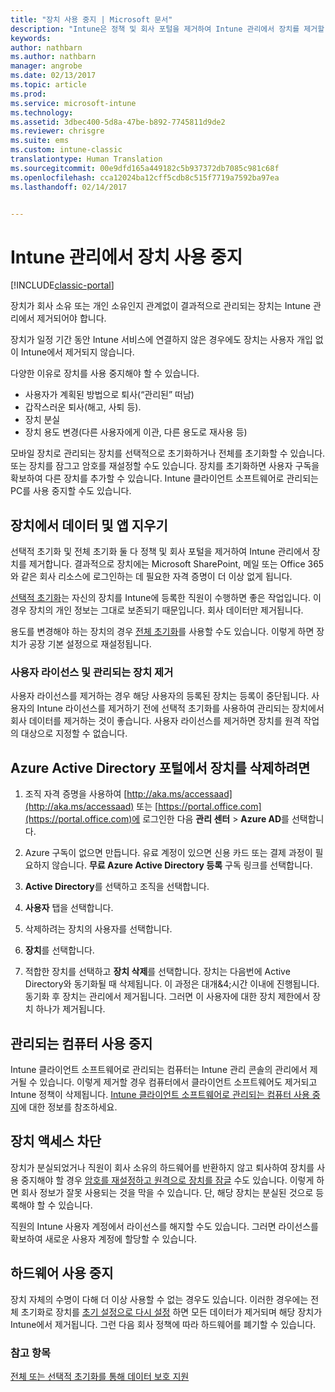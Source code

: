 ```yaml
---
title: "장치 사용 중지 | Microsoft 문서"
description: "Intune은 정책 및 회사 포털을 제거하여 Intune 관리에서 장치를 제거할 수 있도록 선택적 초기화 및 전체 초기화를 모두 지원합니다."
keywords: 
author: nathbarn
ms.author: nathbarn
manager: angrobe
ms.date: 02/13/2017
ms.topic: article
ms.prod: 
ms.service: microsoft-intune
ms.technology: 
ms.assetid: 3dbec400-5d8a-47be-b892-7745811d9de2
ms.reviewer: chrisgre
ms.suite: ems
ms.custom: intune-classic
translationtype: Human Translation
ms.sourcegitcommit: 00e9dfd165a449182c5b937372db7085c981c68f
ms.openlocfilehash: cca12024ba12cff5cdb8c515f7719a7592ba97ea
ms.lasthandoff: 02/14/2017


---
```


# <a name="retire-devices-from-intune-management"></a>Intune 관리에서 장치 사용 중지

[!INCLUDE[classic-portal](../includes/classic-portal.md)]

장치가 회사 소유 또는 개인 소유인지 관계없이 결과적으로 관리되는 장치는 Intune 관리에서 제거되어야 합니다.

장치가 일정 기간 동안 Intune 서비스에 연결하지 않은 경우에도 장치는 사용자 개입 없이 Intune에서 제거되지 않습니다.

다양한 이유로 장치를 사용 중지해야 할 수 있습니다.

-    사용자가 계획된 방법으로 퇴사(“관리된” 떠남)
-    갑작스러운 퇴사(해고, 사퇴 등).
-    장치 분실
-    장치 용도 변경(다른 사용자에게 이관, 다른 용도로 재사용 등)

모바일 장치로 관리되는 장치를 선택적으로 초기화하거나 전체를 초기화할 수 있습니다. 또는 장치를 잠그고 암호를 재설정할 수도 있습니다. 장치를 초기화하면 사용자 구독을 확보하여 다른 장치를 추가할 수 있습니다. Intune 클라이언트 소프트웨어로 관리되는 PC를 사용 중지할 수도 있습니다.

## <a name="wipe-data-and-apps-from-devices"></a>장치에서 데이터 및 앱 지우기
선택적 초기화 및 전체 초기화 둘 다 정책 및 회사 포털을 제거하여 Intune 관리에서 장치를 제거합니다. 결과적으로 장치에는 Microsoft SharePoint, 메일 또는 Office 365와 같은 회사 리소스에 로그인하는 데 필요한 자격 증명이 더 이상 없게 됩니다.

[선택적 초기화](use-remote-wipe-to-help-protect-data-using-microsoft-intune.md#selective-wipe)는 자신의 장치를 Intune에 등록한 직원이 수행하면 좋은 작업입니다. 이 경우 장치의 개인 정보는 그대로 보존되기 때문입니다. 회사 데이터만 제거됩니다.

용도를 변경해야 하는 장치의 경우 [전체 초기화](use-remote-wipe-to-help-protect-data-using-microsoft-intune.md#full-wipe)를 사용할 수도 있습니다. 이렇게 하면 장치가 공장 기본 설정으로 재설정됩니다.

### <a name="removing-user-licenses-and-managed-devices"></a>사용자 라이선스 및 관리되는 장치 제거
사용자 라이선스를 제거하는 경우 해당 사용자의 등록된 장치는 등록이 중단됩니다. 사용자의 Intune 라이선스를 제거하기 전에 선택적 초기화를 사용하여 관리되는 장치에서 회사 데이터를 제거하는 것이 좋습니다. 사용자 라이선스를 제거하면 장치를 원격 작업의 대상으로 지정할 수 없습니다.

## <a name="to-delete-devices-in-the-azure-active-directory-portal"></a>Azure Active Directory 포털에서 장치를 삭제하려면

1.  조직 자격 증명을 사용하여 [http://aka.ms/accessaad](http://aka.ms/accessaad) 또는 [https://portal.office.com](https://portal.office.com)에 로그인한 다음 **관리 센터** &gt; **Azure AD**를 선택합니다.

2.  Azure 구독이 없으면 만듭니다. 유료 계정이 있으면 신용 카드 또는 결제 과정이 필요하지 않습니다. **무료 Azure Active Directory 등록** 구독 링크를 선택합니다.

4.  **Active Directory**를 선택하고 조직을 선택합니다.

5.  **사용자** 탭을 선택합니다.

6.  삭제하려는 장치의 사용자를 선택합니다.

7.  **장치**를 선택합니다.

8.  적합한 장치를 선택하고 **장치 삭제**를 선택합니다. 장치는 다음번에 Active Directory와 동기화될 때 삭제됩니다. 이 과정은 대개&4;시간 이내에 진행됩니다. 동기화 후 장치는 관리에서 제거됩니다. 그러면 이 사용자에 대한 장치 제한에서 장치 하나가 제거됩니다.

## <a name="retire-managed-computers"></a>관리되는 컴퓨터 사용 중지
Intune 클라이언트 소프트웨어로 관리되는 컴퓨터는 Intune 관리 콘솔의 관리에서 제거될 수 있습니다. 이렇게 제거할 경우 컴퓨터에서 클라이언트 소프트웨어도 제거되고 Intune 정책이 삭제됩니다. [Intune 클라이언트 소프트웨어로 관리되는 컴퓨터 사용 중지](retire-a-windows-pc-with-microsoft-intune.md)에 대한 정보를 참조하세요.

## <a name="block-access-a-device"></a>장치 액세스 차단
장치가 분실되었거나 직원이 회사 소유의 하드웨어를 반환하지 않고 퇴사하여 장치를 사용 중지해야 할 경우 [암호를 재설정하고 원격으로 장치를 잠글](use-remote-lock-and-passcode-reset-in-microsoft-intune.md) 수도 있습니다. 이렇게 하면 회사 정보가 잘못 사용되는 것을 막을 수 있습니다. 단, 해당 장치는 분실된 것으로 등록해야 할 수 있습니다.

직원의 Intune 사용자 계정에서 라이선스를 해지할 수도 있습니다. 그러면 라이선스를 확보하여 새로운 사용자 계정에 할당할 수 있습니다.

## <a name="retire-hardware"></a>하드웨어 사용 중지
장치 자체의 수명이 다해 더 이상 사용할 수 없는 경우도 있습니다. 이러한 경우에는 전체 초기화로 장치를 [초기 설정으로 다시 설정](use-remote-wipe-to-help-protect-data-using-microsoft-intune.md) 하면 모든 데이터가 제거되며 해당 장치가 Intune에서 제거됩니다. 그런 다음 회사 정책에 따라 하드웨어를 폐기할 수 있습니다.

### <a name="see-also"></a>참고 항목
[전체 또는 선택적 초기화를 통해 데이터 보호 지원](use-remote-wipe-to-help-protect-data-using-microsoft-intune.md)

